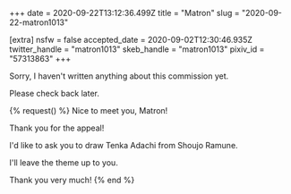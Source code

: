 +++
date = 2020-09-22T13:12:36.499Z
title = "Matron"
slug = "2020-09-22-matron1013"

[extra]
nsfw = false
accepted_date = 2020-09-02T12:30:46.935Z
twitter_handle = "matron1013"
skeb_handle = "matron1013"
pixiv_id = "57313863"
+++

Sorry, I haven't written anything about this commission yet.

Please check back later.

{% request() %}
Nice to meet you, Matron!

Thank you for the appeal!

I'd like to ask you to draw Tenka Adachi from Shoujo Ramune.

I'll leave the theme up to you.

Thank you very much!
{% end %}
